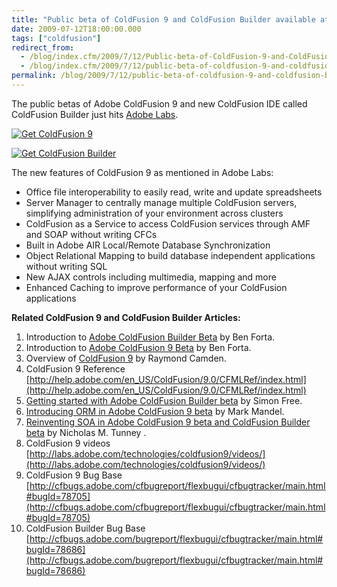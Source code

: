 ```yaml
---
title: "Public beta of ColdFusion 9 and ColdFusion Builder available at Adobe Labs"
date: 2009-07-12T18:00:00.000
tags: ["coldfusion"]
redirect_from: 
  - /blog/index.cfm/2009/7/12/Public-beta-of-ColdFusion-9-and-ColdFusion-Builder-available-at-Adobe-Labs/
  - /blog/index.cfm/2009/7/12/public-beta-of-coldfusion-9-and-coldfusion-builder-available-at-adobe-labs/
permalink: /blog/2009/7/12/public-beta-of-coldfusion-9-and-coldfusion-builder-available-at-adobe-labs/
---
```


The public betas of Adobe ColdFusion 9 and new ColdFusion IDE called ColdFusion Builder just hits  [Adobe Labs](http://labs.adobe.com/).  

 [![Get ColdFusion 9](/assets/images/blog/ColdFusion9logo.jpg "Get ColdFusion Builder")](http://labs.adobe.com/technologies/coldfusion9/) 
 
 [![Get ColdFusion Builder](/assets/images/blog/ColdFusionBuilderlogo.jpg "Get ColdFusion Builder")](http://labs.adobe.com/technologies/coldfusionbuilder/)

The new features of ColdFusion 9 as mentioned in Adobe Labs:

-   Office file interoperability to easily read, write and update spreadsheets
-   Server Manager to centrally manage multiple ColdFusion servers, simplifying administration of your environment across clusters
-   ColdFusion as a Service to access ColdFusion services through AMF and SOAP without writing CFCs
-   Built in Adobe AIR Local/Remote Database Synchronization
-   Object Relational Mapping to build database independent applications without writing SQL
-   New AJAX controls including multimedia, mapping and more
-   Enhanced Caching to improve performance of your ColdFusion applications

**Related ColdFusion 9 and ColdFusion Builder Articles:**

1. Introduction to  [Adobe ColdFusion Builder Beta](http://www.adobe.com/devnet/coldfusion/articles/cfbuilder_whatsnew.htmlIntroduction)  by Ben Forta.  
2. Introduction to  [Adobe ColdFusion 9 Beta](http://www.adobe.com/devnet/coldfusion/articles/coldfusion9_whatsnew.html)  by Ben Forta.  
3. Overview of  [ColdFusion 9](http://www.coldfusionjedi.com/index.cfm/2009/7/12/Adobe-releases-public-beta-of-ColdFusion-9-and-ColdFusion-Builder)  by Raymond Camden.  
4. ColdFusion 9 Reference  [http://help.adobe.com/en_US/ColdFusion/9.0/CFMLRef/index.html](http://help.adobe.com/en_US/ColdFusion/9.0/CFMLRef/index.html)  
5.  [Getting started with Adobe ColdFusion Builder beta](http://www.adobe.com/devnet/coldfusion/articles/cfbuilder_gettingstarted.html)  by Simon Free.  
6.  [Introducing ORM in Adobe ColdFusion 9 beta](http://www.adobe.com/devnet/coldfusion/articles/coldfusion9_orm.html)  by Mark Mandel.  
7.  [Reinventing SOA in Adobe ColdFusion 9 beta and ColdFusion Builder beta](http://www.adobe.com/devnet/coldfusion/articles/soa_cf9_cfbuilder.html)  by Nicholas M. Tunney .  
8. ColdFusion 9 videos  [http://labs.adobe.com/technologies/coldfusion9/videos/](http://labs.adobe.com/technologies/coldfusion9/videos/)  
9. ColdFusion 9 Bug Base  [http://cfbugs.adobe.com/cfbugreport/flexbugui/cfbugtracker/main.html#bugId=78705](http://cfbugs.adobe.com/cfbugreport/flexbugui/cfbugtracker/main.html#bugId=78705)  
10. ColdFusion Builder Bug Base  [http://cfbugs.adobe.com/bugreport/flexbugui/cfbugtracker/main.html#bugId=78686](http://cfbugs.adobe.com/bugreport/flexbugui/cfbugtracker/main.html#bugId=78686)